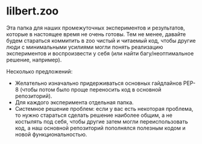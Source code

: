 # lilbert.zoo

Эта папка для наших промежуточных экспериментов и результатов, которые в настоящее время не очень готовы. Тем не менее, давайте будем стараться коммитить в zoo чистый и читаемый код, чтобы другие люди с минимальными усилиями могли понять реализацию экспериментов и воспроизвести у себя (или найти багу/неоптимальное решение, например).

Несколько предложений:

- Желательно изначально придерживаться основных гайдлайнов PEP-8 (чтобы потом было проще переносить код в основной репозиторий).
- Для каждого эксперимента отдельная папка.
- Системное решение проблем: если у вас есть некоторая проблема, то нужно стараться сделать решение наиболее общим, а не костылять под себя, чтобы другие затем могли переиспользовать код, а наш основной репозиторий пополнялся полезным кодом и новой функциональностью.
